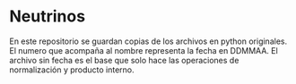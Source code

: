 # Neutrinos
En este repositorio se guardan copias de los archivos en python originales.
El numero que acompaña al nombre representa la fecha en DDMMAA.
El archivo sin fecha es el base que solo hace las operaciones de normalización y producto interno.
